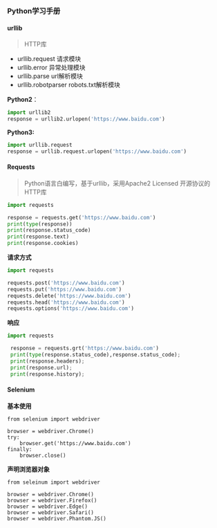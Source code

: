 ### Python学习手册

#### urllib

> HTTP库

- urllib.request             请求模块
- urllib.error                 异常处理模块
- urllib.parse                url解析模块
- urllib.robotparser    robots.txt解析模块

**Python2**：

```python
import urllib2
response = urllib2.urlopen('https://www.baidu.com')
```

**Python3:**

```python
import urllib.request
response = urllib.request.urlopen('https://www.baidu.com')
```

#### Requests

> Python语言白编写，基于urllib，采用Apache2 Licensed 开源协议的HTTP库

```python
import requests

response = requests.get('https://www.baidu.com')
print(type(response))
print(response.status_code)
print(response.text)
print(response.cookies)
```

**请求方式**

```python
import requests

requests.post('https://www.baidu.com')
requests.put('https://www.baidu.com')
requests.delete('https://www.baidu.com')
requests.head('https://www.baidu.com')
requests.options('https://www.baidu.com')
```

**响应**

```python
import requests

 response = requests.grt('https://www.baidu.com')
 print(type(response.status_code),response.status_code);
 print(response.headers);
 print(response.url);
 print(response.history);
```

#### Selenium

**基本使用**

```
from selenium import webdriver

browser = webdriver.Chrome()
try:
	browser.get('https://www.baidu.com')
finally:
	browser.close()
```

**声明浏览器对象**

```
from seleinum import webdriver

browser = webdriver.Chrome()
browser = webdriver.Firefox()
browser = webdriver.Edge()
browser = webdriver.Safari()
browser = webdriver.Phantom.JS()

```











